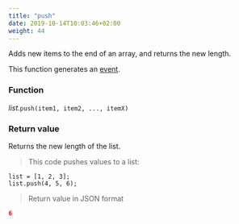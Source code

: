 ```yaml
---
title: "push"
date: 2019-10-14T10:03:46+02:00
weight: 44
---
```


Adds new items to the end of an array, and returns the new length.

This function generates an [event](../../events).

### Function
*list*.`push(item1, item2, ..., itemX)`

### Return value
Returns the new length of the list.

> This code pushes values to a list:

```thingsdb,json_response
list = [1, 2, 3];
list.push(4, 5, 6);
```

> Return value in JSON format

```json
6
```
